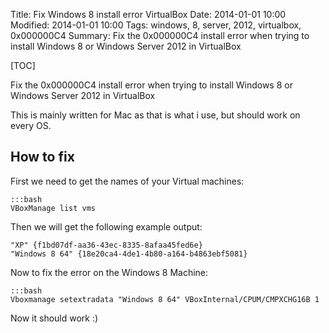 Title: Fix Windows 8 install error VirtualBox 
Date: 2014-01-01 10:00
Modified: 2014-01-01 10:00
Tags: windows, 8, server, 2012, virtualbox, 0x000000C4
Summary: Fix the 0x000000C4 install error when trying to install Windows 8 or Windows Server 2012 in VirtualBox

[TOC]


Fix the 0x000000C4 install error when trying to install Windows 8 or Windows Server 2012 in VirtualBox

This is mainly written for Mac as that is what i use, but should work on every OS.

## How to fix

First we need to get the names of your Virtual machines:

    :::bash
    VBoxManage list vms

Then we will get the following example output:

    "XP" {f1bd07df-aa36-43ec-8335-8afaa45fed6e}
    "Windows 8 64" {18e20ca4-4de1-4b80-a164-b4863ebf5081}

Now to fix the error on the Windows 8 Machine:

    :::bash
    Vboxmanage setextradata "Windows 8 64" VBoxInternal/CPUM/CMPXCHG16B 1

Now it should work :)

